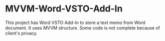 # MVVM-Word-VSTO-Add-In
This project has Word VSTO Add-In to store a text memo from Word document. It uses MVVM structure. Some code is not complete because of client's privacy.
